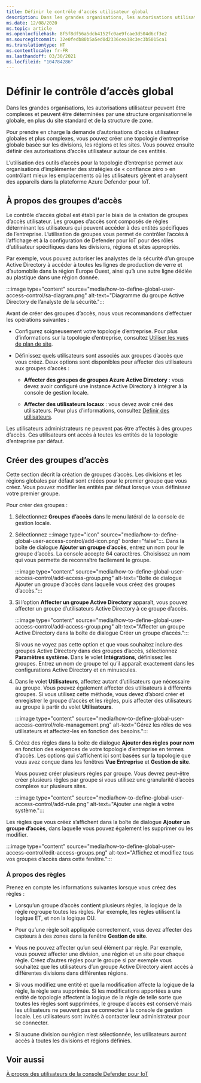 ```yaml
---
title: Définir le contrôle d’accès utilisateur global
description: Dans les grandes organisations, les autorisations utilisateur peuvent être complexes et peuvent être déterminées par une structure organisationnelle globale, en plus du site standard et de la structure de zone.
ms.date: 12/08/2020
ms.topic: article
ms.openlocfilehash: 8f5f8df56a5dcb4152fc0ae9fcae3d504d6cf3e2
ms.sourcegitcommit: 32e0fedb80b5a5ed0d2336cea18c3ec3b5015ca1
ms.translationtype: HT
ms.contentlocale: fr-FR
ms.lasthandoff: 03/30/2021
ms.locfileid: "104784286"
---
```

# <a name="define-global-access-control"></a>Définir le contrôle d’accès global

Dans les grandes organisations, les autorisations utilisateur peuvent être complexes et peuvent être déterminées par une structure organisationnelle globale, en plus du site standard et de la structure de zone.

Pour prendre en charge la demande d’autorisations d’accès utilisateur globales et plus complexes, vous pouvez créer une topologie d’entreprise globale basée sur les divisions, les régions et les sites. Vous pouvez ensuite définir des autorisations d’accès utilisateur autour de ces entités.

L’utilisation des outils d’accès pour la topologie d’entreprise permet aux organisations d’implémenter des stratégies de « confiance zéro » en contrôlant mieux les emplacements où les utilisateurs gèrent et analysent des appareils dans la plateforme Azure Defender pour IoT.

## <a name="about-access-groups"></a>À propos des groupes d’accès

Le contrôle d’accès global est établi par le biais de la création de groupes d’accès utilisateur. Les groupes d’accès sont composés de règles déterminant les utilisateurs qui peuvent accéder à des entités spécifiques de l’entreprise. L’utilisation de groupes vous permet de contrôler l’accès à l’affichage et à la configuration de Defender pour IoT pour des rôles d’utilisateur spécifiques dans les divisions, régions et sites appropriés.

Par exemple, vous pouvez autoriser les analystes de la sécurité d’un groupe Active Directory à accéder à toutes les lignes de production de verre et d’automobile dans la région Europe Ouest, ainsi qu’à une autre ligne dédiée au plastique dans une région donnée.

:::image type="content" source="media/how-to-define-global-user-access-control/sa-diagram.png" alt-text="Diagramme du groupe Active Directory de l’analyste de la sécurité.":::

Avant de créer des groupes d’accès, nous vous recommandons d’effectuer les opérations suivantes :

- Configurez soigneusement votre topologie d’entreprise. Pour plus d’informations sur la topologie d’entreprise, consultez [Utiliser les vues de plan de site](how-to-gain-insight-into-global-regional-and-local-threats.md#work-with-site-map-views).

- Définissez quels utilisateurs sont associés aux groupes d’accès que vous créez. Deux options sont disponibles pour affecter des utilisateurs aux groupes d’accès :

  - **Affecter des groupes de groupes Azure Active Directory** : vous devez avoir configuré une instance Active Directory à intégrer à la console de gestion locale.
  
  - **Affecter des utilisateurs locaux** : vous devez avoir créé des utilisateurs. Pour plus d’informations, consultez [Définir des utilisateurs](how-to-create-and-manage-users.md#define-users).

Les utilisateurs administrateurs ne peuvent pas être affectés à des groupes d’accès. Ces utilisateurs ont accès à toutes les entités de la topologie d’entreprise par défaut.

## <a name="create-access-groups"></a>Créer des groupes d’accès

Cette section décrit la création de groupes d’accès. Les divisions et les régions globales par défaut sont créées pour le premier groupe que vous créez. Vous pouvez modifier les entités par défaut lorsque vous définissez votre premier groupe.

Pour créer des groupes :

1. Sélectionnez **Groupes d’accès** dans le menu latéral de la console de gestion locale.

2. Sélectionnez :::image type="icon" source="media/how-to-define-global-user-access-control/add-icon.png" border="false":::. Dans la boîte de dialogue **Ajouter un groupe d’accès**, entrez un nom pour le groupe d’accès. La console accepte 64 caractères. Choisissez un nom qui vous permette de reconnaître facilement le groupe.

   :::image type="content" source="media/how-to-define-global-user-access-control/add-access-group.png" alt-text="Boîte de dialogue Ajouter un groupe d’accès dans laquelle vous créez des groupes d’accès.":::

3. Si l’option **Affecter un groupe Active Directory** apparaît, vous pouvez affecter un groupe d’utilisateurs Active Directory à ce groupe d’accès.

   :::image type="content" source="media/how-to-define-global-user-access-control/add-access-group.png" alt-text="Affecter un groupe Active Directory dans la boîte de dialogue Créer un groupe d’accès.":::

   Si vous ne voyez pas cette option et que vous souhaitez inclure des groupes Active Directory dans des groupes d’accès, sélectionnez **Paramètres système**. Dans le volet **Intégrations**, définissez les groupes. Entrez un nom de groupe tel qu’il apparaît exactement dans les configurations Active Directory et en minuscules.

5. Dans le volet **Utilisateurs**, affectez autant d’utilisateurs que nécessaire au groupe. Vous pouvez également affecter des utilisateurs à différents groupes. Si vous utilisez cette méthode, vous devez d’abord créer et enregistrer le groupe d’accès et les règles, puis affecter des utilisateurs au groupe à partir du volet **Utilisateurs**.

   :::image type="content" source="media/how-to-define-global-user-access-control/role-management.png" alt-text="Gérez les rôles de vos utilisateurs et affectez-les en fonction des besoins.":::

6. Créez des règles dans la boîte de dialogue **Ajouter des règles pour *nom*** en fonction des exigences de votre topologie d’entreprise en termes d’accès. Les options qui s’affichent ici sont basées sur la topologie que vous avez conçue dans les fenêtres **Vue Entreprise** et **Gestion de site**. 

   Vous pouvez créer plusieurs règles par groupe. Vous devrez peut-être créer plusieurs règles par groupe si vous utilisez une granularité d’accès complexe sur plusieurs sites. 

   :::image type="content" source="media/how-to-define-global-user-access-control/add-rule.png" alt-text="Ajouter une règle à votre système.":::

Les règles que vous créez s’affichent dans la boîte de dialogue **Ajouter un groupe d’accès**, dans laquelle vous pouvez également les supprimer ou les modifier.

:::image type="content" source="media/how-to-define-global-user-access-control/edit-access-groups.png" alt-text="Affichez et modifiez tous vos groupes d’accès dans cette fenêtre.":::

### <a name="about-rules"></a>À propos des règles

Prenez en compte les informations suivantes lorsque vous créez des règles :

- Lorsqu’un groupe d’accès contient plusieurs règles, la logique de la règle regroupe toutes les règles. Par exemple, les règles utilisent la logique ET, et non la logique OU.

- Pour qu’une règle soit appliquée correctement, vous devez affecter des capteurs à des zones dans la fenêtre **Gestion de site**.

- Vous ne pouvez affecter qu’un seul élément par règle. Par exemple, vous pouvez affecter une division, une région et un site pour chaque règle. Créez d’autres règles pour le groupe si par exemple vous souhaitez que les utilisateurs d’un groupe Active Directory aient accès à différentes divisions dans différentes régions.

- Si vous modifiez une entité et que la modification affecte la logique de la règle, la règle sera supprimée. Si les modifications apportées à une entité de topologie affectent la logique de la règle de telle sorte que toutes les règles sont supprimées, le groupe d’accès est conservé mais les utilisateurs ne peuvent pas se connecter à la console de gestion locale. Les utilisateurs sont invités à contacter leur administrateur pour se connecter.

- Si aucune division ou région n’est sélectionnée, les utilisateurs auront accès à toutes les divisions et régions définies.

## <a name="see-also"></a>Voir aussi

[À propos des utilisateurs de la console Defender pour IoT](how-to-create-and-manage-users.md)
